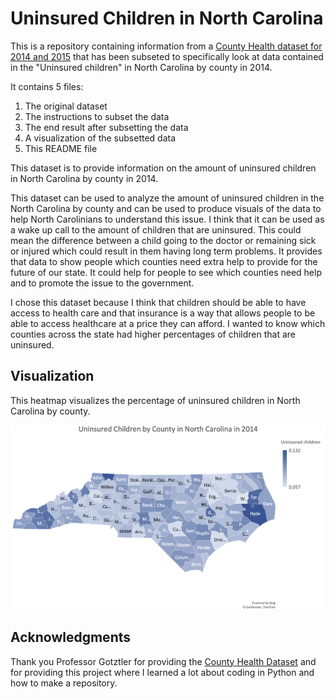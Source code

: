 # Uninsured Children in North Carolina 

This is a repository containing information from a [County Health dataset for 2014 and 2015](https://github.com/harpercs/english105_unit3/blob/main/CountyHealthData_2014-2015.csv) that has been subseted to specifically look at data contained in the "Uninsured children" in North Carolina by county in 2014.

It contains 5 files:
1. The original dataset
2. The instructions to subset the data
3. The end result after subsetting the data
4. A visualization of the subsetted data 
5. This README file

This dataset is to provide information on the amount of uninsured children in North Carolina by county in 2014.

This dataset can be used to analyze the amount of uninsured children in the North Carolina by county and can be used to produce visuals of the data to help North Carolinians to understand this issue. I think that it can be used as a wake up call to the amount of children that are uninsured. This could mean the difference between a child going to the doctor or remaining sick or injured which could result in them having long term problems. It provides that data to show people which counties need extra help to provide for the future of our state. It could help for people to see which counties need help and to promote the issue to the government.

I chose this dataset because I think that children should be able to have access to health care and that insurance is a way that allows people to be able to access healthcare at a price they can afford. I wanted to know which counties across the state had higher percentages of children that are uninsured. 


## Visualization 

This heatmap visualizes the percentage of uninsured children in North Carolina by county.

![ncmap](Uninsured_Children_Visualization.png)

## Acknowledgments 
Thank you Professor Gotztler for providing the [County Health Dataset](https://github.com/harpercs/english105_unit3/blob/main/CountyHealthData_2014-2015.csv) and for providing this project where I learned a lot about coding in Python and how to make a repository. 
